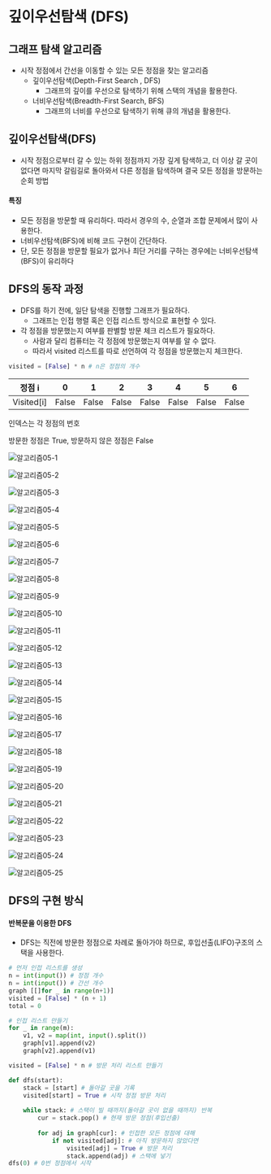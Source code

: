 # 깊이우선탐색 (DFS)



## 그래프 탐색 알고리즘

- 시작 정점에서 간선을 이동할 수 있는 모든 정점을 찾는 알고리즘
  - 깊이우선탐색(Depth-First Search , DFS)
    - 그래프의 깊이를 우선으로 탐색하기 위해 스택의 개념을 활용한다.
  - 너비우선탐색(Breadth-First Search, BFS)
    - 그래프의 너비를 우선으로 탐색하기 위해 큐의 개념을 활용한다.



## 깊이우선탐색(DFS)

- 시작 정점으로부터 갈 수 있는 하위 정점까지 가장 깊게 탐색하고, 더 이상 갈 곳이 없다면 마지막 갈림길로 돌아와서 다른 정점을 탐색하며 결국 모든 정점을 방문하는 순회 방법

#### 특징

- 모든 정점을 방문할 때 유리하다. 따라서 경우의 수, 순열과 조합 문제에서 많이 사용한다.
- 너비우선탐색(BFS)에 비해 코드 구현이 간단하다.
- 단, 모든 정점을 방문할 필요가 없거나 최단 거리를 구하는 경우에는 너비우선탐색(BFS)이 유리하다



## DFS의 동작 과정

- DFS를 하기 전에, 일단 탐색을 진행할 그래프가 필요하다.
  - 그래프는 인접 행렬 혹은 인접 리스트 방식으로 표현할 수 있다.
- 각 정점을 방문했는지 여부를 판별할 방문 체크 리스트가 필요하다.
  -  사람과 달리 컴퓨터는 각 정점에 방문했는지 여부를 알 수 없다.
  - 따라서 visited 리스트를 따로 선언하여 각 정점을 방문했는지 체크한다.

```python
visited = [False] * n # n은 정점의 개수
```

| 정점 i     | 0     | 1     | 2     | 3     | 4     | 5     | 6     |
| ---------- | ----- | ----- | ----- | ----- | ----- | ----- | ----- |
| Visited[i] | False | False | False | False | False | False | False |

인덱스는 각 정점의 번호

방문한 정점은 True, 방문하지 않은 정점은 False

![알고리즘05-1](/python/images/%EC%95%8C%EA%B3%A0%EB%A6%AC%EC%A6%9805-1.png)

![알고리즘05-2](/python/images/%EC%95%8C%EA%B3%A0%EB%A6%AC%EC%A6%9805-2.png)

![알고리즘05-3](/python/images/%EC%95%8C%EA%B3%A0%EB%A6%AC%EC%A6%9805-3.png)

![알고리즘05-4](/python/images/%EC%95%8C%EA%B3%A0%EB%A6%AC%EC%A6%9805-4.png)

![알고리즘05-5](/python/images/%EC%95%8C%EA%B3%A0%EB%A6%AC%EC%A6%9805-5.png)

![알고리즘05-6](/python/images/%EC%95%8C%EA%B3%A0%EB%A6%AC%EC%A6%9805-6.png)

![알고리즘05-7](/python/images/%EC%95%8C%EA%B3%A0%EB%A6%AC%EC%A6%9805-7.png)

![알고리즘05-8](/python/images/%EC%95%8C%EA%B3%A0%EB%A6%AC%EC%A6%9805-8.png)

![알고리즘05-9](/python/images/%EC%95%8C%EA%B3%A0%EB%A6%AC%EC%A6%9805-9.png)

![알고리즘05-10](/python/images/%EC%95%8C%EA%B3%A0%EB%A6%AC%EC%A6%9805-10.png)

![알고리즘05-11](/python/images/%EC%95%8C%EA%B3%A0%EB%A6%AC%EC%A6%9805-11.png)

![알고리즘05-12](/python/images/%EC%95%8C%EA%B3%A0%EB%A6%AC%EC%A6%9805-12.png)

![알고리즘05-13](/python/images/%EC%95%8C%EA%B3%A0%EB%A6%AC%EC%A6%9805-13.png)

![알고리즘05-14](/python/images/%EC%95%8C%EA%B3%A0%EB%A6%AC%EC%A6%9805-14.png)

![알고리즘05-15](/python/images/%EC%95%8C%EA%B3%A0%EB%A6%AC%EC%A6%9805-15.png)

![알고리즘05-16](/python/images/%EC%95%8C%EA%B3%A0%EB%A6%AC%EC%A6%9805-16.png)

![알고리즘05-17](/python/images/%EC%95%8C%EA%B3%A0%EB%A6%AC%EC%A6%9805-17.png)

![알고리즘05-18](/python/images/%EC%95%8C%EA%B3%A0%EB%A6%AC%EC%A6%9805-18.png)

![알고리즘05-19](/python/images/%EC%95%8C%EA%B3%A0%EB%A6%AC%EC%A6%9805-19.png)

![알고리즘05-20](/python/images/%EC%95%8C%EA%B3%A0%EB%A6%AC%EC%A6%9805-20.png)

![알고리즘05-21](/python/images/%EC%95%8C%EA%B3%A0%EB%A6%AC%EC%A6%9805-21.png)

![알고리즘05-22](/python/images/%EC%95%8C%EA%B3%A0%EB%A6%AC%EC%A6%9805-22.png)

![알고리즘05-23](/python/images/%EC%95%8C%EA%B3%A0%EB%A6%AC%EC%A6%9805-23.png)

![알고리즘05-24](/python/images/%EC%95%8C%EA%B3%A0%EB%A6%AC%EC%A6%9805-24.png)

![알고리즘05-25](/python/images/%EC%95%8C%EA%B3%A0%EB%A6%AC%EC%A6%9805-25.png)



## DFS의 구현 방식



#### 반복문을 이용한 DFS

- DFS는 직전에 방문한 정점으로 차례로 돌아가야 하므로, 후입선출(LIFO)구조의 스택을 사용한다.

```python
# 먼저 인접 리스트를 생성
n = int(input()) # 정점 개수
n = int(input()) # 간선 개수
graph [[]for _ in range(n+1)]
visited = [False] * (n + 1)
total = 0

# 인접 리스트 만들기
for _ in range(m):
  	v1, v2 = map(int, input().split())
    graph[v1].append(v2)
    graph[v2].append(v1)

visited = [False] * n # 방문 처리 리스트 만들기

def dfs(start):
  	stack = [start] # 돌아갈 곳을 기록
    visited[start] = True # 시작 정점 방문 처리
    
    while stack: # 스택이 빌 때까지(돌아갈 곳이 없을 때까지) 반복
      	cur = stack.pop() # 현재 방문 정점(후입선출)
        
        for adj in graph[cur]: # 인접한 모든 정점에 대해
          	if not visited[adj]: # 아직 방문하지 않았다면
              	visited[adj] = True # 방문 처리
                stack.append(adj) # 스택에 넣기
dfs(0) # 0번 정점에서 시작
```

